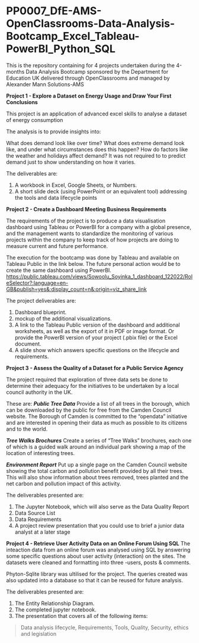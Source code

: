 # PP0007_DfE-AMS-OpenClassrooms-Data-Analysis-Bootcamp_Excel_Tableau-PowerBI_Python_SQL
This is the repository containing for 4 projects undertaken during the 4-months Data Analysis Bootcamp sponsored by the Department for Education UK delivered through OpenClassrooms and managed by Alexander Mann Solutions-AMS

**Project 1 - Explore a Dataset on Energy Usage and Draw Your First Conclusions**

This project is an application of advanced excel skills to analyse a dataset of energy consumption

The analysis is to provide insights into:

What does demand look like over time?
What does extreme demand look like, and under what circumstances does this happen?
How do factors like the weather and holidays affect demand?
It was not required to to predict demand just to show understanding on how it varies.

The deliverables are:
1. A workbook in Excel, Google Sheets, or Numbers.
2. A short slide deck (using PowerPoint or an equivalent tool) addressing the tools and data lifecycle points 

**Project 2 - Create a Dashboard Meeting Business Requirements**

The requirements of the project is to produce a data visualisation dashboard using Tableau or PowerBI for a company with a global presence, and the management wants to standardize the monitoring of various projects within the company to keep track of how projects are doing to measure current and future performance.

The execution for the bootcamp was done by Tableau and available on Tableau Public in the link below. The future personal action would be to create the same dashboard using PowerBI.
https://public.tableau.com/views/Sowoolu_Soyinka_1_dashboard_122022/RoleSelector?:language=en-GB&publish=yes&:display_count=n&:origin=viz_share_link

The project deliverables are:
1. Dashboard blueprint.
2. mockup of the additional visualizations.
3. A link to the Tableau Public version of the dashboard and additional worksheets, as well as the export of it in PDF or image format. Or provide the PowerBI version of your project (.pbix file) or the Excel document. 
4. A slide show which answers specific questions on the lifecycle and requirements.

**Project 3 - Assess the Quality of a Dataset for a Public Service Agency**

The project required that exploration of three data sets be done to determine their adequacy for the initiatives to be undertaken by a local council authority in the UK.

These are: 
***Public Tree Data***
Provide a list of all trees in the borough, which can be downloaded by the public for free from the Camden Council website. The Borough of Camden is committed to the “opendata” initiative and are interested in opening their data as much as possible to its citizens and to the world.

***Tree Walks Brochures***
Create a series of “Tree Walks” brochures, each one of which is a guided walk around an individual park showing a map of the location of interesting trees.

***Environment Report***
Put up a single page on the Camden Council website showing the total carbon and pollution benefit provided by all their trees. This will also show information about trees removed, trees planted and the net carbon and pollution impact of this activity.

The deliverables presented are:
1. The Jupyter Notebook, which will also serve as the Data Quality Report
2. Data Source List
3. Data Requirements
4. A project review presentation that you could use to brief a junior data analyst at a later stage

**Project 4 - Retrieve User Activity Data on an Online Forum Using SQL**
The inteaction data from an online forum was analysed using SQL by answering some specific questions about user activity (interaction) on the sites. The datasets were cleaned and formatting into three -users, posts & comments.

Phyton-Sqlite library was ultilised for the project. The queries created was also updated into a database so that it can be reused for future analysis.

The deliverables presented are:
1. The Entity Relationship Diagram.
2. The completed jupyter notebook. 
3. The presentation that covers all of the following items:
>Data analysis lifecycle,
>Requirements,
>Tools,
>Quality,
>Security, ethics and legislation



